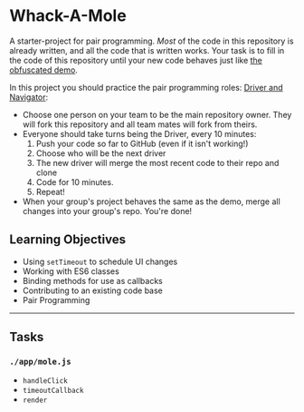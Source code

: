 # Whack-A-Mole

A starter-project for pair programming.  _Most_ of the code in this repository is already written, and all the code that is written works.  Your task is to fill in the code of this repository until your new code behaves just like [the obfuscated demo](./demo).

In this project you should practice the pair programming roles: [Driver and Navigator](https://gist.github.com/jordanpoulton/607a8854673d9f22c696):

* Choose one person on your team to be the main repository owner.  They will fork this repository and all team mates will fork from theirs.
* Everyone should take turns being the Driver, every 10 minutes:
    1. Push your code so far to GitHub (even if it isn't working!)
    1. Choose who will be the next driver
    1. The new driver will merge the most recent code to their repo and clone
    1. Code for 10 minutes.
    1. Repeat!
* When your group's project behaves the same as the demo, merge all changes into your group's repo.  You're done!

## Learning Objectives

* Using `setTimeout` to schedule UI changes
* Working with ES6 classes
* Binding methods for use as callbacks
* Contributing to an existing code base
* Pair Programming

---

## Tasks

### `./app/mole.js`

* `handleClick`
* `timeoutCallback`
* `render`
